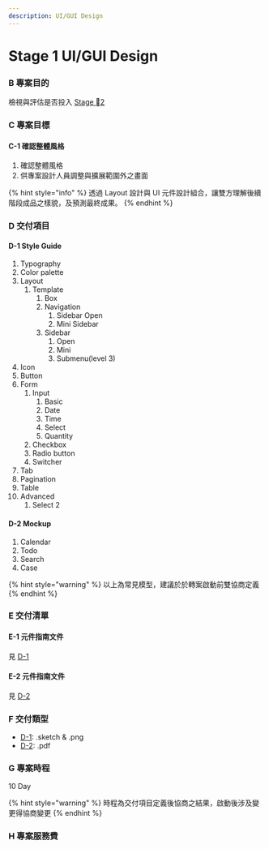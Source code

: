 ```yaml
---
description: UI/GUI Design
---
```


# Stage 1 UI/GUI Design

### B 專案目的

檢視與評估是否投入 [Stage 2](stage-2.md)

### C 專案目標

#### C-1 確認整體風格

1. 確認整體風格
2. 供專案設計人員調整與擴展範圍外之畫面

{% hint style="info" %}
透過 Layout 設計與 UI 元件設計組合，讓雙方理解後續階段成品之樣貌，及預測最終成果。
{% endhint %}

### D 交付項目

#### D-1 Style Guide

1. Typography
2. Color palette
3. Layout
   1. Template
      1. Box
      2. Navigation
         1. Sidebar Open
         2. Mini Sidebar 
      3. Sidebar
         1. Open
         2. Mini
         3. Submenu\(level 3\)
4. Icon
5. Button
6. Form
   1. Input
      1. Basic
      2. Date
      3. Time
      4. Select
      5. Quantity
   2. Checkbox
   3. Radio button
   4. Switcher
7. Tab
8. Pagination
9. Table
10. Advanced
    1. Select 2

#### D-2 Mockup

1. Calendar
2. Todo
3. Search
4. Case

{% hint style="warning" %}
以上為常見模型，建議於於轉案啟動前雙協商定義
{% endhint %}

### E 交付清單

#### E-1 元件指南文件

見 [D-1](stage-1.md#d-1-style-guide)

#### E-2 元件指南文件

見 [D-2](stage-1.md#d-2-mockup)

### F 交付類型

* [D-1](stage-1.md#d-1-style-guide): .sketch & .png
* [D-2](stage-1.md#d-2-mockup): .pdf

### G 專案時程

​10 Day

{% hint style="warning" %}
時程為交付項目定義後協商之結果，啟動後涉及變更得協商變更
{% endhint %}

### H 專案服務費



